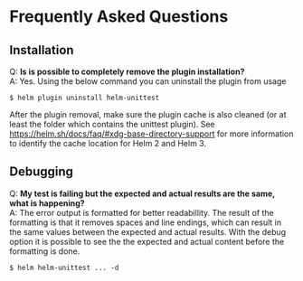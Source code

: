 # Frequently Asked Questions

## Installation

Q: **Is is possible to completely remove the plugin installation?** <br/>
A: Yes. Using the below command you can uninstall the plugin from usage
```
$ helm plugin uninstall helm-unittest
```
After the plugin removal, make sure the plugin cache is also cleaned (or at least the folder which contains the unittest plugin). See https://helm.sh/docs/faq/#xdg-base-directory-support for more information to identify the cache location for Helm 2 and Helm 3.

## Debugging
Q: **My test is failing but the expected and actual results are the same, what is happening?** <br/>
A: The error output is formatted for better readabillity. The result of the formatting is that it removes spaces and line endings, which can result in the same values between the expected and actual results.
With the debug option it is possible to see the the expected and actual content before the formatting is done.
```
$ helm helm-unittest ... -d
```
